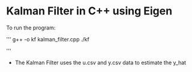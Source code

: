 # Kalman Filter in C++ using Eigen #

To run the program:

'''
g++ -o kf kalman_filter.cpp
./kf

'''

* The Kalman Filter uses the u.csv and y.csv data to estimate the y_hat
